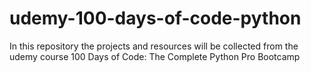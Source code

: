 # udemy-100-days-of-code-python
In this repository the projects and resources will be collected from the udemy course 100 Days of Code: The Complete Python Pro Bootcamp

